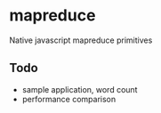 # mapreduce
Native javascript mapreduce primitives

## Todo
 * sample application, word count
 * performance comparison

